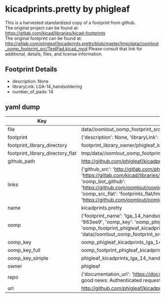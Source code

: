 # kicadprints.pretty by phigleaf  
This is a harvested standardized copy of a footprint from github.  
The original project can be found at:  
https://gitlab.com/kicad/libraries/kicad-footprints  
The original footprint can be found at:
http://gitlab.com/phigleaf/kicadprints.pretty/blob/master/tmp/data//oomlout_oomp_footprint_src/TestPad.kicad_mod
Please consult that link for additional, details, files, and license information.  
## Footprint Details
* description: None  
* libraryLink: LGA-14_handsoldering  
* number_of_pads: 14  
## yaml dump  
| Key | Value |  
| --- | --- |  
| file | data//oomlout_oomp_footprint_src/kicadprints.pretty/LGA-14_handsoldering.kicad_mod |  
| footprint | {'description': None, 'libraryLink': 'LGA-14_handsoldering', 'number_of_pads': 14} |  
| footprint_library_directory | footprint_library_owner/phigleaf_kicadprints.pretty |  
| footprint_library_directory_flat | tmp/data//oomlout_oomp_footprint_src/footprints_flat/phigleaf_kicadprints_lga_14_handsoldering/working |  
| github_path | http://github.com/phigleaf/kicadprints.pretty/blob/master/tmp/data//oomlout_oomp_footprint_src/LGA-14_handsoldering.kicad_mod |  
| links | {'github_src': 'http://gitlab.com/phigleaf/kicadprints.pretty/blob/master/tmp/data//oomlout_oomp_footprint_src/TestPad.kicad_mod', 'github_src_repo': 'https://gitlab.com/kicad/libraries/kicad-footprints', 'oomp_bot': 'tmp/data//oomlout_oomp_footprint_src/footprints/phigleaf_kicadprints_lga_14_handsoldering/working', 'oomp_bot_github': 'https://github.com/oomlout/oomlout_oomp_footprint_bot/tree/main/tmp/data//oomlout_oomp_footprint_src/footprints/phigleaf_kicadprints_lga_14_handsoldering/working', 'oomp_src_flat': 'footprints_flat/tmp/data//oomlout_oomp_footprint_src/footprints_flat/phigleaf_kicadprints_lga_14_handsoldering/working', 'oomp_src_flat_github': 'https://github.com/oomlout/oomlout_oomp_footprint_src/tree/main/tmp/data//oomlout_oomp_footprint_src/footprints_flat/phigleaf_kicadprints_lga_14_handsoldering/working'} |  
| name | kicadprints.pretty |  
| oomp | {'footprint_name': 'lga_14_handsoldering', 'library_name': 'kicadprints', 'md5': '963ee9ae21a5d6532e32d36ff9d4135d', 'md5_10': '963ee9ae21', 'md5_5': '963ee', 'md5_6': '963ee9', 'oomp_key': 'oomp_phigleaf_kicadprints_lga_14_handsoldering', 'oomp_key_extra': 'oomp_footprint_phigleaf_kicadprints_lga_14_handsoldering', 'oomp_key_full': 'oomp_footprint_phigleaf_kicadprints_lga_14_handsoldering_963ee9', 'oomp_key_simple': 'phigleaf_kicadprints_lga_14_handsoldering', 'original_filename': 'data//oomlout_oomp_footprint_src/kicadprints.pretty/LGA-14_handsoldering.kicad_mod', 'owner_name': 'phigleaf'} |  
| oomp_key | oomp_phigleaf_kicadprints_lga_14_handsoldering |  
| oomp_key_full | oomp_footprint_phigleaf_kicadprints_lga_14_handsoldering |  
| oomp_key_simple | phigleaf_kicadprints_lga_14_handsoldering |  
| owner | phigleaf |  
| repo | {'documentation_url': 'https://docs.github.com/rest/overview/resources-in-the-rest-api#rate-limiting', 'message': "API rate limit exceeded for 84.66.142.224. (But here's the good news: Authenticated requests get a higher rate limit. Check out the documentation for more details.)"} |  
| url | http://github.com/phigleaf/kicadprints.pretty |  

